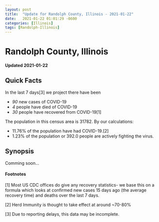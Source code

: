 ```yaml
---
layout: post
title:  "Update for Randolph County, Illinois - 2021-01-22"
date:   2021-01-22 01:01:29 -0600
categories: [Illinois]
tags: [Randolph-Illinois]
---
```


# Randolph County, Illinois
#### Updated 2021-01-22

## Quick Facts

In the last 7 days[3] we project there have been
- *90* new cases of COVID-19
- *4* people have died of COVID-19
- *30* people have recovered from COVID-19[1]

The population in this census area is 31782. By our calculations:
- 11.76% of the population have had COVID-19.[2]
- 1.23% of the population or 392.0 people are actively fighting the virus.

## Synopsis

Comming soon...


#### Footnotes

[1] Most US CDC offices do give any recovery statistics- we base this on a formula which looks at confirmed new cases
15 days ago (the average recovery time) and deaths over the last 7 days.

[2] Herd Immunity is thought to take effect at around ~70-80%

[3] Due to reporting delays, this data may be incomplete.
 
    